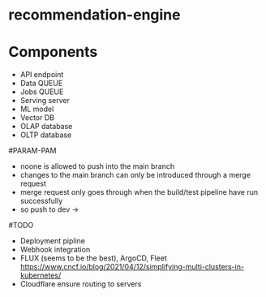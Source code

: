 # recommendation-engine

# Components
- API endpoint
- Data QUEUE
- Jobs QUEUE
- Serving server
- ML model
- Vector DB
- OLAP database
- OLTP database

#PARAM-PAM

- noone is allowed to push into the main branch
- changes to the main branch can only be introduced through a merge request
- merge request only goes through when the build/test pipeline have run successfully
- so push to dev -> 

#TODO
- Deployment pipline
- Webhook integration
- FLUX (seems to be the best), ArgoCD, Fleet
https://www.cncf.io/blog/2021/04/12/simplifying-multi-clusters-in-kubernetes/
- Cloudflare ensure routing to servers